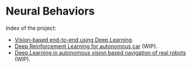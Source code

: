 # Neural Behaviors

Index of the project:

- [Vision-based end-to-end using Deep Learning](https://github.com/JdeRobot/NeuralBehaviors/tree/master/vision-based-end2end-learning).
- [Deep Reinforcement Learning for autonomous car](https://github.com/RoboticsLabURJC/2019-tfm-ignacio-arranz) (WIP).
- [Deep Learning in autonomous vision based navigation of real robots](https://github.com/RoboticsLabURJC/2017-tfm-francisco-perez) (WIP).

